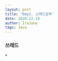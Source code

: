 ```yaml
---
layout: post
title: 'Day1. 스레드공부'
date: 2020.12.18
author: IraJane
tags: Java
---
```


<h3>쓰레드</h3>
* 
